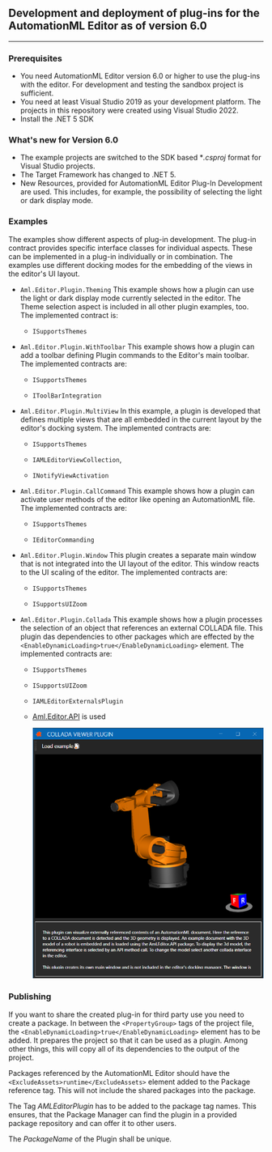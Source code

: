 ## Development and deployment of plug-ins for the AutomationML Editor as of version 6.0

------

### Prerequisites

- You need AutomationML Editor version 6.0 or higher to use the plug-ins with the editor. For development and testing the sandbox project is sufficient.
- You need at least Visual Studio 2019 as your development platform. The projects in this repository were created using Visual Studio 2022. 
- Install the .NET 5 SDK

### What's new for Version 6.0

- The example projects are switched to the SDK based **.csproj* format for Visual Studio projects.  
- The Target Framework has changed to .NET 5. 
- New Resources, provided for AutomationML Editor Plug-In Development are used. This includes, for example, the possibility of selecting the light or dark display mode.

### Examples

The examples show different aspects of plug-in development. The plug-in contract provides specific interface classes for individual aspects. These can be implemented in a plug-in individually or in combination. The examples use different docking modes for the embedding of the views in the editor's UI layout.

- `Aml.Editor.Plugin.Theming` 
  This example shows how a plugin can use the light or dark display mode currently selected in the editor. The Theme selection aspect is included in all other plugin examples, too.  The implemented contract is:

  - `ISupportsThemes`

    

- `Aml.Editor.Plugin.WithToolbar`
  This example shows how a plugin can add a toolbar defining Plugin commands to the Editor's main toolbar. The implemented contracts are:

  - `ISupportsThemes`

  - `IToolBarIntegration`

    

- `Aml.Editor.Plugin.MultiView`
  In this example, a plugin is developed that defines multiple views that are all embedded in the current layout by the editor's docking system. The implemented contracts are:

  - `ISupportsThemes`

  - `IAMLEditorViewCollection`,

  - `INotifyViewActivation`

    

- `Aml.Editor.Plugin.CallCommand`
  This example shows how a plugin can activate user methods of the editor like opening an AutomationML file. The implemented contracts are:

  - `ISupportsThemes`

  - `IEditorCommanding`

    

- `Aml.Editor.Plugin.Window`
  This plugin creates a separate main window that is not integrated into the UI layout of the editor. This window reacts to the UI scaling of the editor. The implemented contracts are:

  - `ISupportsThemes`

  - `ISupportsUIZoom`

    

- `Aml.Editor.Plugin.Collada`
  This example shows how a plugin processes the selection of an object that references an external COLLADA file. This plugin das dependencies to other packages which are effected by the `<EnableDynamicLoading>true</EnableDynamicLoading>` element. The implemented contracts are:

  - `ISupportsThemes`

  - `ISupportsUIZoom`

  - `IAMLEditorExternalsPlugin`

  - [Aml.Editor.API](https://www.nuget.org/packages/Aml.Editor.API/) is used

    <img src="img\Collada.png" alt="Collada" style="zoom:80%;" />
    
    

### Publishing

If you want to share the created plug-in for third party use you need to create a package. In between the `<PropertyGroup>` tags of the project file, the `<EnableDynamicLoading>true</EnableDynamicLoading>` element has to be added. It prepares the project so that it can be used as a plugin. Among other  things, this will copy all of its dependencies to the output of the  project.

Packages referenced by the AutomationML Editor should have the  `<ExcludeAssets>runtime</ExcludeAssets>` element added to the Package reference tag. This will not include the shared packages into the package.

The Tag *AMLEditorPlugin* has to be added to the package tag names. This ensures, that the Package Manager can find the plugin in a provided package repository and can offer it to other users.

The *PackageName* of the Plugin shall be unique.







